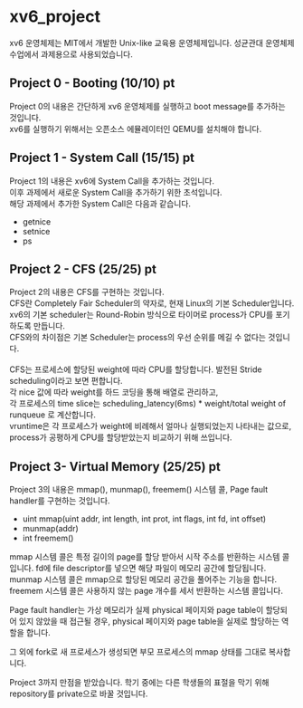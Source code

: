 # xv6_project
xv6 운영체제는 MIT에서 개발한 Unix-like 교육용 운영체제입니다.
성균관대 운영체제 수업에서 과제용으로 사용되었습니다.

## Project 0 - Booting (10/10) pt
Project 0의 내용은 간단하게 xv6 운영체제를 실행하고 boot message를 추가하는 것입니다.<br>
xv6를 실행하기 위해서는 오픈소스 에뮬레이터인 QEMU를 설치해야 합니다. <br>

## Project 1 - System Call (15/15) pt
Project 1의 내용은 xv6에 System Call을 추가하는 것입니다. <br>
이후 과제에서 새로운 System Call을 추가하기 위한 초석입니다. <br>
해당 과제에서 추가한 System Call은 다음과 같습니다.
* getnice
* setnice
* ps <br>

## Project 2 - CFS (25/25) pt
Project 2의 내용은 CFS를 구현하는 것입니다.<br>
CFS란 Completely Fair Scheduler의 약자로, 현재 Linux의 기본 Scheduler입니다. <br>
xv6의 기본 scheduler는 Round-Robin 방식으로 타이머로 process가 CPU를 포기하도록 만듭니다. <br>
CFS와의 차이점은 기본 Scheduler는 process의 우선 순위를 메길 수 없다는 것입니다. <br><br>
CFS는 프로세스에 할당된 weight에 따라 CPU를 할당합니다. 발전된 Stride scheduling이라고 보면 편합니다.<br>
각 nice 값에 따라 weight를 하드 코딩을 통해 배열로 관리하고,<br> 각 프로세스의 time slice는 scheduling_latency(6ms) * weight/total weight of runqueue 로 계산합니다.<br>
vruntime은 각 프로세스가 weight에 비례해서 얼마나 실행되었는지 나타내는 값으로, process가 공평하게 CPU를 할당받았는지 비교하기 위해 쓰입니다.<br>

## Project 3- Virtual Memory (25/25) pt
Project 3의 내용은 mmap(), munmap(), freemem() 시스템 콜, Page fault handler를 구현하는 것입니다. <br>
* uint mmap(uint addr, int length, int prot, int flags, int fd, int offset)
* munmap(addr)
* int freemem()

mmap 시스템 콜은 특정 길이의 page를 할당 받아서 시작 주소를 반환하는 시스템 콜입니다. fd에 file descriptor를 넣으면 해당 파일이 메모리 공간에 할당됩니다. <br>
munmap 시스템 콜은 mmap으로 할당된 메모리 공간을 풀어주는 기능을 합니다. <br>
freemem 시스템 콜은 사용하지 않는 page 개수를 세서 반환하는 시스템 콜입니다. <br>

Page fault handler는 가상 메모리가 실제 physical 페이지와 page table이 할당되어 있지 않았을 때 접근될 경우, physical 페이지와 page table을 실제로 할당하는 역할을 합니다. <br>

그 외에 fork로 새 프로세스가 생성되면 부모 프로세스의 mmap 상태를 그대로 복사합니다. 

Project 3까지 만점을 받았습니다. 학기 중에는 다른 학생들의 표절을 막기 위해 repository를 private으로 바꿀 것입니다.
